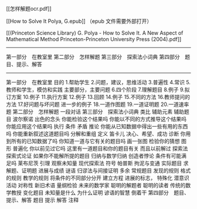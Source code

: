 [[怎样解题ocr.pdf]]

[[How to Solve It Polya, G.epub]] （epub 文件需要外部打开）

[[(Princeton Science Library) G. Polya - How to Solve It. A New Aspect of Mathematical Method Princeton-Princeton University Press (2004).pdf]]

---
第一部分　在教室里
第二部分　怎样解题
第三部分　探索法小词典
第四部分　题目、提示、解答

---

第一部分　在教室里
目的
1.帮助学生
2.问题，建议，思维活动
3.普遍性
4.常识
5.教师和学生，模仿和实践
主要部分，主要问题
6.四个阶段
7.理解题目
8.例子
9.拟订方案
10.例子
11.执行方案
12.例子
13.回顾
14.例子
15.不同的方法
16.教师提问的方法
17.好问题与坏问题
进一步的例子
18.一道作图题
19.一道证明题
20.一道速率题
第二部分　怎样解题
一段对话
第三部分　探索法小词典
类比
辅助元素
辅助题目
波尔察诺
出色的念头
你能检验这个结果吗
你能以不同的方式推导这个结果吗
你能应用这个结果吗
执行
条件
矛盾
推论
你能从已知数据中得出一些有用的东西吗
你能重新叙述这道题目吗
分解和重组
定义
笛卡儿
决心、希望、成功
诊断
你用到所有的已知数据了吗
你知道一道与它有关的题目吗
画一张图
检验你的猜想
图形
普遍化
你以前见过它吗
这里有一道题目和你的题目有关
而且以前解过
探索法
探索式论证
如果你不能解所提的题目
归纳与数学归纳
创造者悖论
条件有可能满足吗
莱布尼茨
引理
观察未知量
现代探索法
符号
帕普斯
拘泥与变通
实际题目
求解题、证明题
进展与成绩
谜语
归谬法与间接证明
多余
常规题目
发现的规则
格式的规则
教学的规则
将条件的不同部分分开
建立方程
进展的标志，
特殊化
潜意识活动
对称性
新旧术语
量纲检验
未来的数学家
聪明的解题者
聪明的读者
传统的数学教授
变化题目
未知量是什么
为什么证明
谚语的智慧
倒着干
第四部分　题目、提示、解答
题目
提示
解答
注释